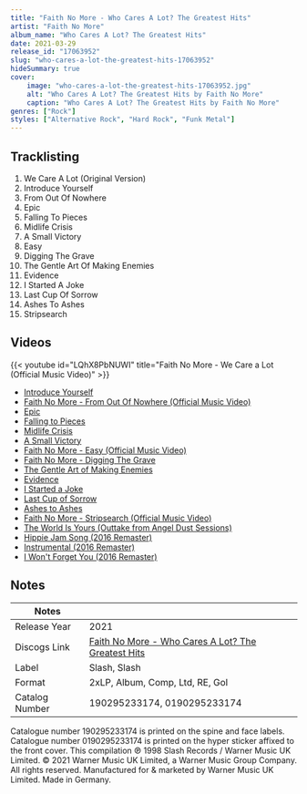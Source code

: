```yaml
---
title: "Faith No More - Who Cares A Lot? The Greatest Hits"
artist: "Faith No More"
album_name: "Who Cares A Lot? The Greatest Hits"
date: 2021-03-29
release_id: "17063952"
slug: "who-cares-a-lot-the-greatest-hits-17063952"
hideSummary: true
cover:
    image: "who-cares-a-lot-the-greatest-hits-17063952.jpg"
    alt: "Who Cares A Lot? The Greatest Hits by Faith No More"
    caption: "Who Cares A Lot? The Greatest Hits by Faith No More"
genres: ["Rock"]
styles: ["Alternative Rock", "Hard Rock", "Funk Metal"]
---
```


## Tracklisting
1. We Care A Lot (Original Version)
2. Introduce Yourself
3. From Out Of Nowhere
4. Epic
5. Falling To Pieces
6. Midlife Crisis
7. A Small Victory
8. Easy
9. Digging The Grave
10. The Gentle Art Of Making Enemies
11. Evidence
12. I Started A Joke
13. Last Cup Of Sorrow
14. Ashes To Ashes
15. Stripsearch

## Videos
{{< youtube id="LQhX8PbNUWI" title="Faith No More - We Care a Lot (Official Music Video)" >}}
- [Introduce Yourself](https://www.youtube.com/watch?v=KuVUx8cADWs)
- [Faith No More - From Out Of Nowhere (Official Music Video)](https://www.youtube.com/watch?v=j4tsGWdarHc)
- [Epic](https://www.youtube.com/watch?v=EO6JN3LLTz8)
- [Falling to Pieces](https://www.youtube.com/watch?v=MC_MqSwS7pA)
- [Midlife Crisis](https://www.youtube.com/watch?v=nicENtCxsdQ)
- [A Small Victory](https://www.youtube.com/watch?v=8A8ZABKyAys)
- [Faith No More - Easy (Official Music Video)](https://www.youtube.com/watch?v=vPzDTfIb0DU)
- [Faith No More - Digging The Grave](https://www.youtube.com/watch?v=Grx08ehxXMM)
- [The Gentle Art of Making Enemies](https://www.youtube.com/watch?v=l_HtpFAlPWY)
- [Evidence](https://www.youtube.com/watch?v=g-ZlNcsxgGI)
- [I Started a Joke](https://www.youtube.com/watch?v=3bdD4fbBYkQ)
- [Last Cup of Sorrow](https://www.youtube.com/watch?v=tx72qy4qkhw)
- [Ashes to Ashes](https://www.youtube.com/watch?v=1UYLKtV4GIo)
- [Faith No More - Stripsearch (Official Music Video)](https://www.youtube.com/watch?v=-_U6165DVeM)
- [The World Is Yours (Outtake from Angel Dust Sessions)](https://www.youtube.com/watch?v=XXEMTvOmAXM)
- [Hippie Jam Song (2016 Remaster)](https://www.youtube.com/watch?v=W1Vc_f7n1GA)
- [Instrumental (2016 Remaster)](https://www.youtube.com/watch?v=w_DY87iXsdI)
- [I Won't Forget You (2016 Remaster)](https://www.youtube.com/watch?v=mOtDoTPZ56c)


## Notes

| Notes          |             |
| ---------------| ----------- |
| Release Year   | 2021 |
| Discogs Link   | [Faith No More - Who Cares A Lot? The Greatest Hits](https://www.discogs.com/release/17063952-Faith-No-More-Who-Cares-A-Lot-The-Greatest-Hits) |
| Label          | Slash, Slash |
| Format         | 2xLP, Album, Comp, Ltd, RE, Gol |
| Catalog Number | 190295233174, 0190295233174 |

Catalogue number 190295233174 is printed on the spine and face labels. Catalogue number 0190295233174 is printed on the hyper sticker affixed to the front cover.  This compilation ℗ 1998 Slash Records / Warner Music UK Limited. © 2021 Warner Music UK Limited, a Warner Music Group Company. All rights reserved.   Manufactured for & marketed by Warner Music UK Limited.  Made in Germany.

